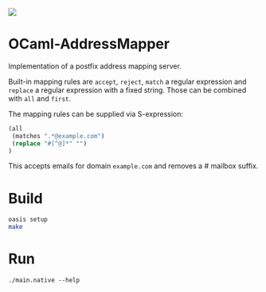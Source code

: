 [![](https://images.microbadger.com/badges/image/burgerdev/ocaml-addressmapper.svg)](https://microbadger.com/images/burgerdev/ocaml-addressmapper "MicroBadger")

# OCaml-AddressMapper

Implementation of a postfix address mapping server.

Built-in mapping rules are `accept`, `reject`, `match` a regular expression
and `replace` a regular expression with a fixed string. Those can be combined
with `all` and `first`.

The mapping rules can be supplied via S-expression:

```lisp
(all
 (matches ".*@example.com")
 (replace "#[^@]*" "")
)
```

This accepts emails for domain `example.com` and removes a # mailbox suffix.

# Build

```bash
oasis setup
make
```

# Run

```
./main.native --help
```
